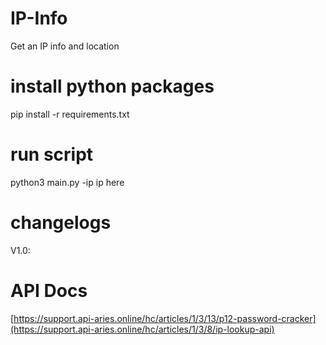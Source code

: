 # IP-Info
Get an IP info and location

# install python packages

pip install -r requirements.txt

# run script

python3 main.py -ip ip here

# changelogs

V1.0: 

# API Docs

[https://support.api-aries.online/hc/articles/1/3/13/p12-password-cracker](https://support.api-aries.online/hc/articles/1/3/8/ip-lookup-api)



